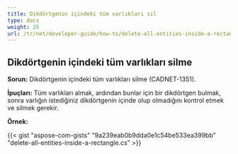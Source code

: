 ```yaml
---
title: Dikdörtgenin içindeki tüm varlıkları sil
type: docs
weight: 25
url: /tr/net/developer-guide/how-to/delete-all-entities-inside-a-rectangle/
---
```


## **Dikdörtgenin içindeki tüm varlıkları silme**

**Sorun:** Dikdörtgenin içindeki tüm varlıkları silme (CADNET-1351).

**İpuçları:** Tüm varlıkları almak, ardından bunlar için bir dikdörtgen bulmak, sonra varlığın istediğiniz dikdörtgenin içinde olup olmadığını kontrol etmek ve silmek gerekir.

**Örnek:**

{{< gist "aspose-com-gists" "9a239eab0b9dda0e1c54be533ea399bb" "delete-all-entities-inside-a-rectangle.cs" >}}
